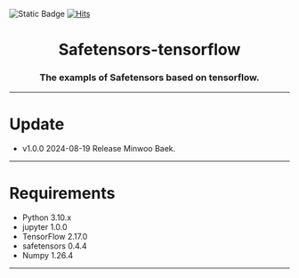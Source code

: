 ![Static Badge](https://img.shields.io/badge/python-3.10-blue) [![Hits](https://hits.seeyoufarm.com/api/count/incr/badge.svg?url=https%3A%2F%2Fgithub.com%2Fwhitekun91%2FSafetensors-tensorflow&count_bg=%2379C83D&title_bg=%23555555&icon=&icon_color=%23E7E7E7&title=hits&edge_flat=false)](https://hits.seeyoufarm.com)

# <center> Safetensors-tensorflow </center>

### <center> The exampls of Safetensors based on tensorflow. </center>

------------

# Update

- v1.0.0 2024-08-19 Release Minwoo Baek.

------------

# Requirements

- Python 3.10.x
- jupyter 1.0.0
- TensorFlow 2.17.0
- safetensors 0.4.4
- Numpy 1.26.4

---